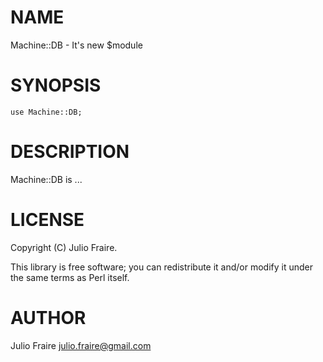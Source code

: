# NAME

Machine::DB - It's new $module

# SYNOPSIS

    use Machine::DB;

# DESCRIPTION

Machine::DB is ...

# LICENSE

Copyright (C) Julio Fraire.

This library is free software; you can redistribute it and/or modify
it under the same terms as Perl itself.

# AUTHOR

Julio Fraire <julio.fraire@gmail.com>

